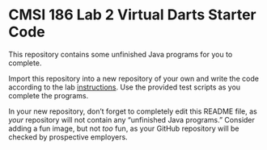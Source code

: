 # CMSI 186 Lab 2 Virtual Darts Starter Code

This repository contains some unfinished Java programs for you to complete.

Import this repository into a new repository of your own and write the code according to the lab [instructions](https://cs.lmu.edu/~ray/classes/plab/lab/2/). Use the provided test scripts as you complete the programs.

In your new repository, don’t forget to completely edit this README file, as _your_ repository will not contain any “unfinished Java programs.” Consider adding a fun image, but not _too_ fun, as your GitHub repository will be checked by prospective employers.
